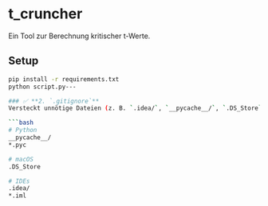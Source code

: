 # t_cruncher

Ein Tool zur Berechnung kritischer t-Werte.  
## Setup
```bash
pip install -r requirements.txt
python script.py---

### ✅ **2. `.gitignore`**
Versteckt unnötige Dateien (z. B. `.idea/`, `__pycache__/`, `.DS_Store`):

```bash
# Python
__pycache__/
*.pyc

# macOS
.DS_Store

# IDEs
.idea/
*.iml
